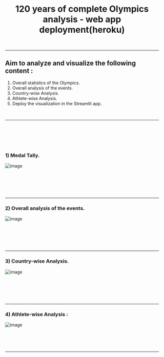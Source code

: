 # <center>  120 years of complete Olympics analysis - web app deployment(heroku)

<br>

<hr>

## Aim to analyze and visualize the following content :

1) Overall statistics of the Olympics.
2) Overall analysis of the events.
3) Country-wise Analysis.
4) Athlete-wise Analysis.
5) Deploy the visualization in the Streamlit app.

<br>

<hr>



<br><br><br><br>


### 1) Medal Tally.


![image](https://github.com/jeelan-ds786/Complete_Olympics_analysis/assets/97782415/3329f0dc-86d2-48cb-8db8-43be61dda126)


<br><br><br><br>


<hr>

### 2) Overall analysis of the events.
![image](https://github.com/jeelan-ds786/Complete_Olympics_analysis/assets/97782415/6a1f1b48-3140-4efa-8a51-b45eefdb3aa6)



<br><br><br><br>

<hr>

### 3) Country-wise Analysis.
   ![image](https://github.com/jeelan-ds786/Complete_Olympics_analysis/assets/97782415/9ce3d3b5-3f24-4dd8-a19e-6b4373eedfd9)


<br><br><br><br>

<hr>

### 4) Athlete-wise Analysis :
![image](https://github.com/jeelan-ds786/Complete_Olympics_analysis/assets/97782415/d901c953-fd6d-4879-83bd-caaf49e856f7)


<br><br><br>

<hr>














